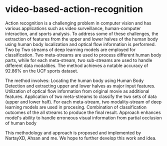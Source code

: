 # video-based-action-recognition

Action recognition is a challenging problem in computer vision and has various applications such as video surveillance, human-computer interaction, and sports analysis. To address some of these challenges, the extraction of features from the upper and lower halves of the human body using human body localization and optical flow information is performed. Two by Two streams of deep learning models are employed for classification. Two meta-streams are used to process different human body parts, while for each meta-stream, two sub-streams are used to handle different data modalities. The method achieves a notable accuracy of 92.86% on the UCF sports dataset.

The method involves:
Locating the human body using Human Body Detection and extracting upper and lower halves as major input features. 
Utilization of optical flow information from original movie as additional features. 
Application of two meta-streams to classify the two sets of data (upper and lower half). For each meta-stream, two modality-stream of deep learning models are used in procesing.
Combination of classification outcomes of the all streams to produce the final result. Approach enhances model's ability to handle erroneous visual information from partial occlusion of human body

This methodology and approach is proposed and implemented by NartayXD, Ahsan and me. We hope to further develop this work and idea.
